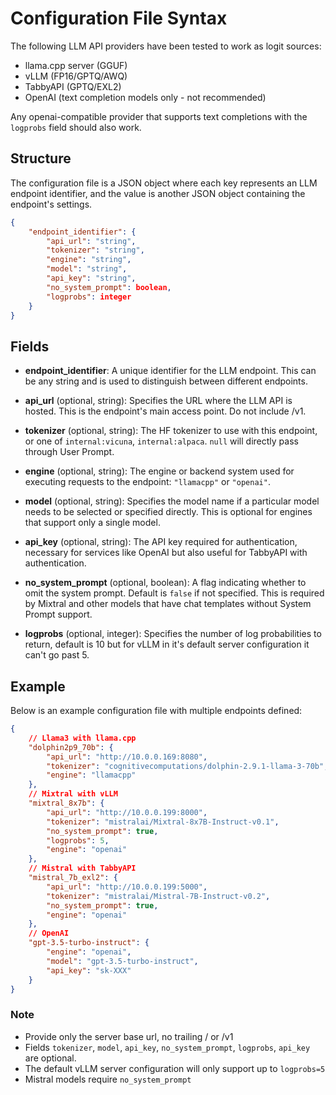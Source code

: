 # Configuration File Syntax

The following LLM API providers have been tested to work as logit sources:

* llama.cpp server (GGUF)
* vLLM (FP16/GPTQ/AWQ)
* TabbyAPI (GPTQ/EXL2)
* OpenAI (text completion models only - not recommended)

Any openai-compatible provider that supports text completions with the `logprobs` field should also work.

## Structure
The configuration file is a JSON object where each key represents an LLM endpoint identifier, and the value is another JSON object containing the endpoint's settings.

```json
{
    "endpoint_identifier": {
        "api_url": "string",
        "tokenizer": "string",
        "engine": "string",
        "model": "string",
        "api_key": "string",
        "no_system_prompt": boolean,
        "logprobs": integer
    }
}
```

## Fields

- **endpoint_identifier**: A unique identifier for the LLM endpoint. This can be any string and is used to distinguish between different endpoints.

- **api_url** (optional, string): Specifies the URL where the LLM API is hosted. This is the endpoint's main access point. Do not include /v1.
  
- **tokenizer** (optional, string): The HF tokenizer to use with this endpoint, or one of `internal:vicuna`, `internal:alpaca`. `null` will directly pass through User Prompt.

- **engine** (optional, string): The engine or backend system used for executing requests to the endpoint: `"llamacpp"` or `"openai"`.

- **model** (optional, string): Specifies the model name if a particular model needs to be selected or specified directly.  This is optional for engines that support only a single model.

- **api_key** (optional, string): The API key required for authentication, necessary for services like OpenAI but also useful for TabbyAPI with authentication.

- **no_system_prompt** (optional, boolean): A flag indicating whether to omit the system prompt. Default is `false` if not specified.  This is required by Mixtral and other models that have chat templates without System Prompt support.

- **logprobs** (optional, integer): Specifies the number of log probabilities to return, default is 10 but for vLLM in it's default server configuration it can't go past 5.

## Example

Below is an example configuration file with multiple endpoints defined:

```json
{
    // Llama3 with llama.cpp
    "dolphin2p9_70b": {
        "api_url": "http://10.0.0.169:8080",
        "tokenizer": "cognitivecomputations/dolphin-2.9.1-llama-3-70b",
        "engine": "llamacpp"
    },
    // Mixtral with vLLM
    "mixtral_8x7b": {
        "api_url": "http://10.0.0.199:8000",
        "tokenizer": "mistralai/Mixtral-8x7B-Instruct-v0.1",
        "no_system_prompt": true,
        "logprobs": 5,
        "engine": "openai"
    },
    // Mistral with TabbyAPI
    "mistral_7b_exl2": {
        "api_url": "http://10.0.0.199:5000",
        "tokenizer": "mistralai/Mistral-7B-Instruct-v0.2",
        "no_system_prompt": true,
        "engine": "openai"
    },
    // OpenAI
    "gpt-3.5-turbo-instruct": {
        "engine": "openai",
        "model": "gpt-3.5-turbo-instruct",
        "api_key": "sk-XXX"
    }
}
```

### Note

- Provide only the server base url, no trailing / or /v1
- Fields `tokenizer`, `model`, `api_key`, `no_system_prompt`, `logprobs`, `api_key` are optional.
- The default vLLM server configuration will only support up to `logprobs=5`
- Mistral models require `no_system_prompt`